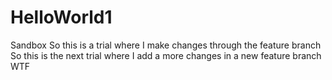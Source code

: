 # HelloWorld1
Sandbox
So this is a trial where I make changes through the feature branch
So this is the next trial where I add a more changes in a new feature branch
WTF

